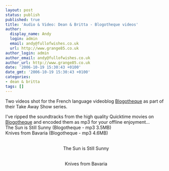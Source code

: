 ```yaml
---
layout: post
status: publish
published: true
title: 'Audio & Video: Dean & Britta - Blogotheque videos'
author:
  display_name: Andy
  login: admin
  email: andy@fullofwishes.co.uk
  url: http://www.grange85.co.uk
author_login: admin
author_email: andy@fullofwishes.co.uk
author_url: http://www.grange85.co.uk
date: '2006-10-19 15:30:43 +0100'
date_gmt: '2006-10-19 15:30:43 +0100'
categories:
- dean & britta
tags: []
---
```

<p>Two videos shot for the French language videoblog <a href="http://www.blogotheque.net/article.php3?id_article=2295">Blogotheque</a> as part of their Take Away Show series.</p>
<p><ins datetime="20070119">
<div>I've ripped the soundtracks from the high quality Quicktime movies on <a href="http://www.blogotheque.net/article.php3?id_article=2295">Blogotheque</a> and encoded them as mp3 for your offline enjoyment...<br/><span class="removed_link" title="http://www.grange85.co.uk/galaxie/audio/dab_thesunisstillsunny.mp3">The Sun is Still Sunny (Blogotheque - mp3 3.5MB)</span><br/> <span class="removed_link" title="http://www.grange85.co.uk/galaxie/audio/dab_knivesfrombavaria.mp3">Knives from Bavaria (Blogotheque - mp3 4.6MB)</span></div>
<p></ins>
<div align="center"><figure class="caption "><figcaption class="caption-text"></figcaption></figure><br/>The Sun is Still Sunny</div>
<div align="center"><figure class="caption "><figcaption class="caption-text"></figcaption></figure><br/>Knives from Bavaria</div>

